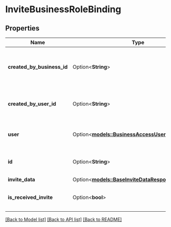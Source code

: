 # InviteBusinessRoleBinding

## Properties

Name | Type | Description | Notes
------------ | ------------- | ------------- | -------------
**created_by_business_id** | Option<**String**> | Unique identifier for the business that created the invite/request. | [optional]
**created_by_user_id** | Option<**String**> | Unique identifier for the user that created the invite/request. | [optional]
**user** | Option<[**models::BusinessAccessUserSummary**](BusinessAccessUserSummary.md)> | Metadata for the user that updated the invite/request. | [optional]
**id** | Option<**String**> | Unique identifier of the invite/request. | [optional]
**invite_data** | Option<[**models::BaseInviteDataResponseInviteData**](BaseInviteDataResponse_invite_data.md)> |  | [optional]
**is_received_invite** | Option<**bool**> | Indicates whether the invite/request was received. | [optional]

[[Back to Model list]](../README.md#documentation-for-models) [[Back to API list]](../README.md#documentation-for-api-endpoints) [[Back to README]](../README.md)


